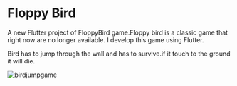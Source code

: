 # Floppy Bird

A new Flutter project of FloppyBird game.Floppy bird is a classic game that right now are no longer available.
I develop this game using Flutter.

Bird has to jump through the wall and has to survive.if it touch to the ground it will die.



![birdjumpgame](https://user-images.githubusercontent.com/65438013/190912601-522e9498-9cfb-4c2c-b935-bf08f5f78a87.gif)
